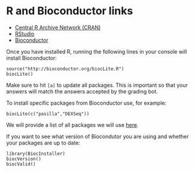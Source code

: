 # R and Bioconductor links

* [Central R Archive Network (CRAN)](http://cran.rstudio.com/)
* [RStudio](http://www.rstudio.com/)
* [Bioconductor](http://bioconductor.org/install)

Once you have installed R, running the following lines in your console will install Bioconductor:

```
source("http://bioconductor.org/biocLite.R")
biocLite()
```

Make sure to hit `[a]` to update all packages. This is important so that your answers will match the answers accepted by the grading bot.

To install specific packages from Bioconductor use, for example:

```
biocLite(c("pasilla","DEXSeq"))
```

We will provide a list of all packages we will use [here]().

If you want to see what version of Biocondutor you are using and whether your packages are up to date:

```
library(BiocInstaller)
biocVersion()
biocValid()
```
